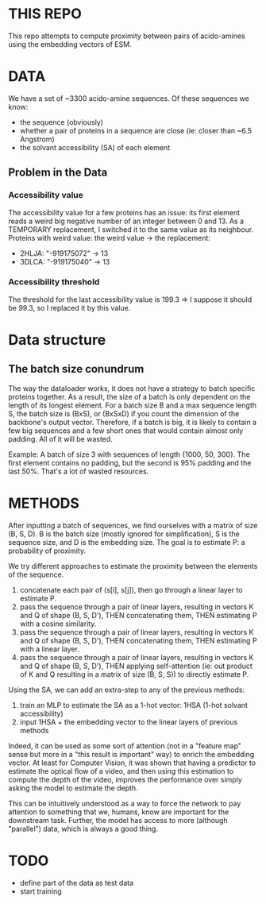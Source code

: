 # THIS REPO
This repo attempts to compute proximity between pairs of acido-amines using the embedding vectors of ESM.


# DATA
We have a set of ~3300 acido-amine sequences. Of these sequences we know:
 * the sequence (obviously)
 * whether a pair of proteins in a sequence are close (ie: closer than ~6.5 Angstrom)
 * the solvant accessibility (SA) of each element 

## Problem in the Data
### Accessibility value
The accessibility value for a few proteins has an issue: its first element reads a weird big negative number of an integer between 0 and 13. As a TEMPORARY replacement, I switched it to the same value as its neighbour.
Proteins with weird value: the weird value -> the replacement:
* 2HLJA: "-919175072" -> 13
* 3DLCA: "-919175040" -> 13

### Accessibility threshold
The threshold for the last accessibility value is 199.3 => I suppose it should be 99.3, so I replaced it by this value.


# Data structure

## The batch size conundrum
The way the dataloader works, it does not have a strategy to batch specific proteins together.
As a result, the size of a batch is only dependent on the length of its longest element.
For a batch size B and a max sequence length S, the batch size is (BxS), or (BxSxD) if you count the dimension of the backbone's output vector.
Therefore, if a batch is big, it is likely to contain a few big sequences and a few short ones that would contain almost only padding. All of it will be wasted.

Example: A batch of size 3 with sequences of length {1000, 50, 300}.
The first element contains no padding, but the second is 95% padding and the last 50%.
That's a lot of wasted resources. 


# METHODS
After inputting a batch of sequences, we find ourselves with a matrix of size (B, S, D). B is the batch size (mostly ignored for simplification), S is the sequence size, and D is the embedding size.
The goal is to estimate P: a probability of proximity.


We try different approaches to estimate the proximity between the elements of the sequence.

1. concatenate each pair of (s[i], s[j]), then go through a linear layer to estimate P.
2. pass the sequence through a pair of linear layers, resulting in vectors K and Q of shape (B, S, D'), THEN concatenating them, THEN estimating P with a cosine similarity.
3. pass the sequence through a pair of linear layers, resulting in vectors K and Q of shape (B, S, D'), THEN concatenating them, THEN estimating P with a linear layer.
4. pass the sequence through a pair of linear layers, resulting in vectors K and Q of shape (B, S, D'), THEN applying self-attention (ie: out product of K and Q resulting in a matrix of size (B, S, S)) to directly estimate P.

Using the SA, we can add an extra-step to any of the previous methods:
 1. train an MLP to estimate the SA as a 1-hot vector: 1HSA (1-hot solvant accessibility)
 2. input 1HSA + the embedding vector to the linear layers of previous methods

Indeed, it can be used as some sort of attention (not in a "feature map" sense but more in a "this result is important" way) to enrich the embedding vector.
At least for Computer Vision, it was shown that having a predictor to estimate the optical flow of a video, and then using this estimation to compute the depth of the video, improves the performance over simply asking the model to estimate the depth.

This can be intuitively understood as a way to force the network to pay attention to something that we, humans, know are important for the downstream task.
Further, the model has access to more (although "parallel") data, which is always a good thing.

# TODO
 * define part of the data as test data 
 * start training
